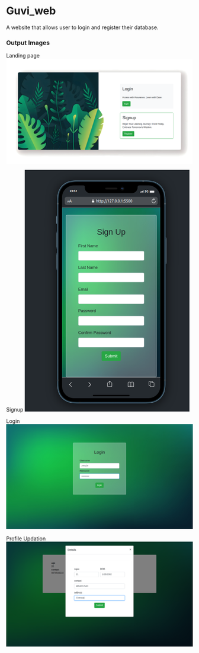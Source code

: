 # Guvi_web
A website that allows user to login and register their database.

### Output Images
Landing page
![Alt text](assets/output/home.png)

Signup
![Alt text](assets/output/signup.png)

Login
![Alt text](assets/output/login.png)

Profile Updation
![Alt text](assets/output/update.png)
